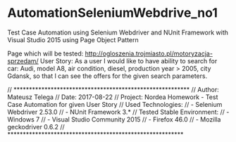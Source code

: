 # AutomationSeleniumWebdrive_no1
Test Case Automation using Selenium Webdriver and NUnit Framework with Visual Studio 2015 using Page Object Pattern

Page which will be tested:
http://ogloszenia.trojmiasto.pl/motoryzacja-sprzedam/
User Story:
As a user I would like to have ability to search for car: Audi, model A8, air condition, diesel, production year > 2005, city Gdansk, so that I can see the offers for the given search parameters.

// *********************************************************
// Author:  Mateusz Telega
// Date:    2017-08-22
// Project: Nordea Homework - Test Case Automation for given User Story
// Used Technologies:
// - Selenium Webdriver 2.53.0
// - NUnit Framework 3.*
// Tested Stable Environment:
// - Windows 7
// - Visual Studio Community 2015
// - Firefox 46.0
// - Mozilla geckodriver 0.6.2
// *********************************************************
